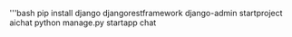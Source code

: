 '''bash
pip install django djangorestframework
django-admin startproject aichat
python manage.py startapp chat
